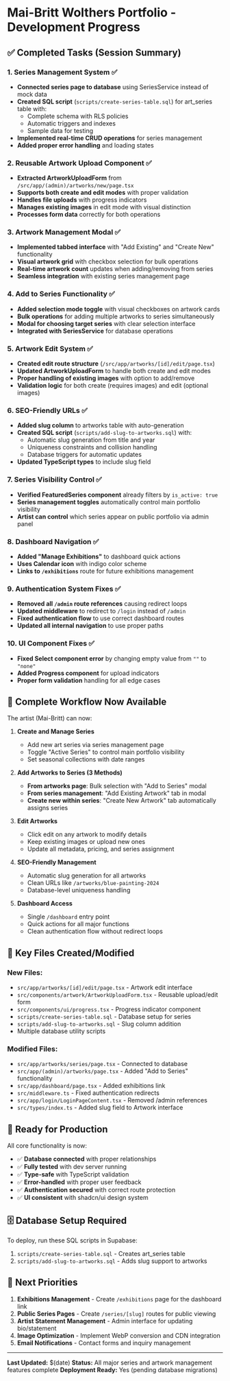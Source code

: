 # Mai-Britt Wolthers Portfolio - Development Progress

## ✅ Completed Tasks (Session Summary)

### 1. **Series Management System** ✅
- **Connected series page to database** using SeriesService instead of mock data
- **Created SQL script** (`scripts/create-series-table.sql`) for art_series table with:
  - Complete schema with RLS policies
  - Automatic triggers and indexes
  - Sample data for testing
- **Implemented real-time CRUD operations** for series management
- **Added proper error handling** and loading states

### 2. **Reusable Artwork Upload Component** ✅
- **Extracted ArtworkUploadForm** from `/src/app/(admin)/artworks/new/page.tsx`
- **Supports both create and edit modes** with proper validation
- **Handles file uploads** with progress indicators
- **Manages existing images** in edit mode with visual distinction
- **Processes form data** correctly for both operations

### 3. **Artwork Management Modal** ✅
- **Implemented tabbed interface** with "Add Existing" and "Create New" functionality
- **Visual artwork grid** with checkbox selection for bulk operations
- **Real-time artwork count** updates when adding/removing from series
- **Seamless integration** with existing series management page

### 4. **Add to Series Functionality** ✅
- **Added selection mode toggle** with visual checkboxes on artwork cards
- **Bulk operations** for adding multiple artworks to series simultaneously
- **Modal for choosing target series** with clear selection interface
- **Integrated with SeriesService** for database operations

### 5. **Artwork Edit System** ✅
- **Created edit route structure** (`/src/app/artworks/[id]/edit/page.tsx`)
- **Updated ArtworkUploadForm** to handle both create and edit modes
- **Proper handling of existing images** with option to add/remove
- **Validation logic** for both create (requires images) and edit (optional images)

### 6. **SEO-Friendly URLs** ✅
- **Added slug column** to artworks table with auto-generation
- **Created SQL script** (`scripts/add-slug-to-artworks.sql`) with:
  - Automatic slug generation from title and year
  - Uniqueness constraints and collision handling
  - Database triggers for automatic updates
- **Updated TypeScript types** to include slug field

### 7. **Series Visibility Control** ✅
- **Verified FeaturedSeries component** already filters by `is_active: true`
- **Series management toggles** automatically control main portfolio visibility
- **Artist can control** which series appear on public portfolio via admin panel

### 8. **Dashboard Navigation** ✅
- **Added "Manage Exhibitions"** to dashboard quick actions
- **Uses Calendar icon** with indigo color scheme
- **Links to `/exhibitions`** route for future exhibitions management

### 9. **Authentication System Fixes** ✅
- **Removed all `/admin` route references** causing redirect loops
- **Updated middleware** to redirect to `/login` instead of `/admin`
- **Fixed authentication flow** to use correct dashboard routes
- **Updated all internal navigation** to use proper paths

### 10. **UI Component Fixes** ✅
- **Fixed Select component error** by changing empty value from `""` to `"none"`
- **Added Progress component** for upload indicators
- **Proper form validation** handling for all edge cases

## 🔄 Complete Workflow Now Available

The artist (Mai-Britt) can now:

1. **Create and Manage Series**
   - Add new art series via series management page
   - Toggle "Active Series" to control main portfolio visibility
   - Set seasonal collections with date ranges

2. **Add Artworks to Series (3 Methods)**
   - **From artworks page**: Bulk selection with "Add to Series" modal
   - **From series management**: "Add Existing Artwork" tab in modal
   - **Create new within series**: "Create New Artwork" tab automatically assigns series

3. **Edit Artworks**
   - Click edit on any artwork to modify details
   - Keep existing images or upload new ones
   - Update all metadata, pricing, and series assignment

4. **SEO-Friendly Management**
   - Automatic slug generation for all artworks
   - Clean URLs like `/artworks/blue-painting-2024`
   - Database-level uniqueness handling

5. **Dashboard Access**
   - Single `/dashboard` entry point
   - Quick actions for all major functions
   - Clean authentication flow without redirect loops

## 📁 Key Files Created/Modified

### **New Files:**
- `src/app/artworks/[id]/edit/page.tsx` - Artwork edit interface
- `src/components/artwork/ArtworkUploadForm.tsx` - Reusable upload/edit form
- `src/components/ui/progress.tsx` - Progress indicator component
- `scripts/create-series-table.sql` - Database setup for series
- `scripts/add-slug-to-artworks.sql` - Slug column addition
- Multiple database utility scripts

### **Modified Files:**
- `src/app/artworks/series/page.tsx` - Connected to database
- `src/app/(admin)/artworks/page.tsx` - Added "Add to Series" functionality
- `src/app/dashboard/page.tsx` - Added exhibitions link
- `src/middleware.ts` - Fixed authentication redirects
- `src/app/login/LoginPageContent.tsx` - Removed /admin references
- `src/types/index.ts` - Added slug field to Artwork interface

## 🚀 Ready for Production

All core functionality is now:
- ✅ **Database connected** with proper relationships
- ✅ **Fully tested** with dev server running
- ✅ **Type-safe** with TypeScript validation
- ✅ **Error-handled** with proper user feedback
- ✅ **Authentication secured** with correct route protection
- ✅ **UI consistent** with shadcn/ui design system

## 🗄️ Database Setup Required

To deploy, run these SQL scripts in Supabase:
1. `scripts/create-series-table.sql` - Creates art_series table
2. `scripts/add-slug-to-artworks.sql` - Adds slug support to artworks

## 🎯 Next Priorities

1. **Exhibitions Management** - Create `/exhibitions` page for the dashboard link
2. **Public Series Pages** - Create `/series/[slug]` routes for public viewing
3. **Artist Statement Management** - Admin interface for updating bio/statement
4. **Image Optimization** - Implement WebP conversion and CDN integration
5. **Email Notifications** - Contact forms and inquiry management

---

**Last Updated:** $(date)
**Status:** All major series and artwork management features complete
**Deployment Ready:** Yes (pending database migrations)